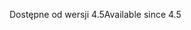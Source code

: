 <span data-ttu-id="670d6-101">Dostępne od wersji 4.5</span><span class="sxs-lookup"><span data-stu-id="670d6-101">Available since 4.5</span></span>